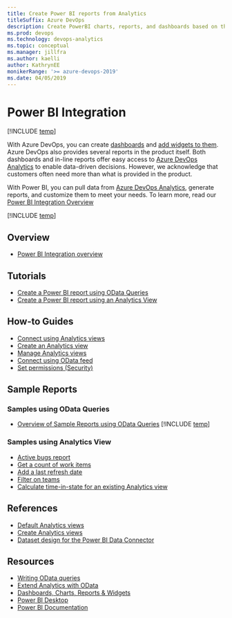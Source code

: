 ```yaml
---
title: Create Power BI reports from Analytics 
titleSuffix: Azure DevOps
description: Create PowerBI charts, reports, and dashboards based on the Analytics  Service for Azure DevOps 
ms.prod: devops
ms.technology: devops-analytics
ms.topic: conceptual
ms.manager: jillfra
ms.author: kaelli
author: KathrynEE
monikerRange: '>= azure-devops-2019'
ms.date: 04/05/2019
---
```


# Power BI Integration

[!INCLUDE [temp](../_shared/version-azure-devops.md)]  

With Azure DevOps, you can create [dashboards](../dashboards/dashboards.md) and [add widgets to them](../dashboards/add-widget-to-dashboard.md). Azure DevOps also provides several reports in the product itself. Both dashboards and in-line reports offer easy access to [Azure DevOps Analytics](what-is-analytics.md) to enable data-driven decisions. However, we acknowledge that customers often need more than what is provided in the product. 

With Power BI, you can pull data from [Azure DevOps Analytics](what-is-analytics.md), generate reports, and customize them to meet your needs. To learn more, read our [Power BI Integration Overview](overview.md)

[!INCLUDE [temp](../_shared/powerbi-preview.md)]

## Overview

-  [Power BI Integration overview](overview.md)

## Tutorials 

- [Create a Power BI report using OData Queries](create-quick-report-odataq.md)
- [Create a Power BI report using an Analytics View](create-quick-report.md)

## How-to Guides

- [Connect using Analytics views](analytics-views-manage.md)
- [Create an Analytics view](analytics-views-create.md)
- [Manage Analytics views](data-connector-connect.md)
- [Connect using OData feed](access-analytics-power-bi.md)    
- [Set permissions (Security)](analytics-security.md)

## Sample Reports

### Samples using OData Queries

- [Overview of Sample Reports using OData Queries](sample-odata-overview.md)
[!INCLUDE [temp](_shared/sample-fulllist.md)]

### Samples using Analytics View

- [Active bugs report](active-bugs-sample-report.md)  
- [Get a count of work items](data-connector-examples.md)  
- [Add a last refresh date](add-last-refresh-time.md)   
- [Filter on teams](create-team-filter.md)   
- [Calculate time-in-state for an existing Analytics view](create-timeinstate-report.md)   


## References

- [Default Analytics views](analytics-default-views.md)
- [Create Analytics views](analytics-views-create.md)
- [Dataset design for the Power BI Data Connector](data-connector-dataset.md)  


## Resources 

- [Writing OData queries](../extend-analytics/quick-ref.md)
- [Extend Analytics with OData](../extend-analytics/index.md)    
- [Dashboards, Charts, Reports & Widgets](../dashboards/index.md)  
- [Power BI Desktop](/power-bi/desktop-get-the-desktop) 
- [Power BI Documentation](/power-bi)  





 
